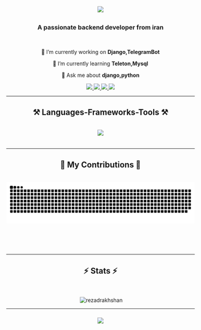 <h1 align="center">    
<img src="https://readme-typing-svg.herokuapp.com/?font=Righteous&size=35&center=true&vCenter=true&width=500&height=70&duration=4000&lines=Hi+There!+👋;+I'm+Seyed+Reza+Derakhshan!;" />
</h1>

<h3 align="center">A passionate backend developer from iran</h3>

<br/>
<div align="center">
 
 🔭 I’m currently working on **Django,TelegramBot**
 
 🌱 I’m currently learning **Teleton,Mysql**

 💬 Ask me about **django,python**

 
 </div>
 
<div align="center"> 
  <a href="mailto:srdrakhshan@gmail.com">
    <img src="https://img.shields.io/badge/Gmail-333333?style=for-the-badge&logo=gmail&logoColor=red" />
  </a>
  <a href="http://t.me/Portfolio_my_BOT">
    <img src="https://img.shields.io/badge/Telegram-2CA5E0?style=for-the-badge&logo=telegram&logoColor=white" />
  </a>
  <a href="https://www.linkedin.com/in/seyedrezadrakhshan/">
    <img src="https://img.shields.io/badge/LinkedIn-0077B5?style=for-the-badge&logo=linkedin&logoColor=white"" />
  </a>
 <a href="https://discord.com/invite/imreza#3197">
    <img src="https://img.shields.io/badge/discord-0077B5?style=for-the-badge&logo=discord&logoColor=white"" />
  </a>
</div>

 <hr/>
<h2 align="center">⚒️ Languages-Frameworks-Tools ⚒️</h2>
<br/>
<div align="center">
    <img src="https://skillicons.dev/icons?i=github,python,django,html,css,git,fastapi,discord,linkedin,mysql,cs" /><br>
</div>

<br/>
<hr/>

<div align="center">
  <h2>🐍 My Contributions 🐍</h2>
  <br>
  <img alt="snake eating my contributions" src="https://raw.githubusercontent.com/rezadrakhshan/rezadrakhshan/output/github-contribution-grid-snake.svg" />
  
  <br/><br/><br/>
</div>

<hr/>

<h2 align="center">⚡ Stats ⚡</h2>
<br>

<p align="center">&nbsp;<img  src="https://github-readme-stats.vercel.app/api?username=rezadrakhshan&show_icons=true&locale=en" alt="rezadrakhshan" /></p>


<hr/>

<h3 align="center">
    <img src="https://readme-typing-svg.herokuapp.com/?font=Righteous&size=25&center=true&vCenter=true&width=500&height=70&duration=4000&lines=Thanks+for+visiting!+✌️;+Shoot+me+a+message+on+Linkedin!;I'm+always+down+to+collab+:)">
</h3>

<br/>
